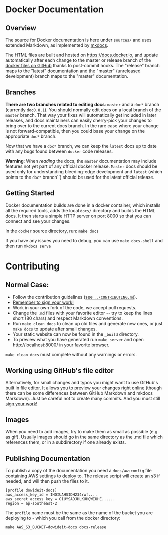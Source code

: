 Docker Documentation
====================

Overview
--------

The source for Docker documentation is here under ``sources/`` and uses
extended Markdown, as implemented by [mkdocs](http://mkdocs.org).

The HTML files are built and hosted on https://docs.docker.io, and update
automatically after each change to the master or release branch of the
[docker files on GitHub](https://github.com/dotcloud/docker) thanks to
post-commit hooks. The "release" branch maps to the "latest"
documentation and the "master" (unreleased development) branch maps to the "master"
documentation. 

## Branches

**There are two branches related to editing docs**: ``master`` and a
``doc*`` branch (currently ``doc0.8.1``). You should normally edit
docs on a local branch of the ``master`` branch. That way your fixes 
will automatically get included in later releases, and docs maintainers 
can easily cherry-pick your changes to bring over to the current docs 
branch. In the rare case where your change is not forward-compatible, 
then you could base your change on the appropriate ``doc*`` branch.

Now that we have a ``doc*`` branch, we can keep the ``latest`` docs
up to date with any bugs found between ``docker`` code releases.

**Warning**: When *reading* the docs, the ``master`` documentation may
include features not yet part of any official docker
release. ``Master`` docs should be used only for understanding
bleeding-edge development and ``latest`` (which points to the ``doc*``
branch``) should be used for the latest official release.

Getting Started
---------------

Docker documentation builds are done in a docker container, which installs all
the required tools, adds the local ``docs/`` directory and builds the HTML
docs. It then starts a simple HTTP server on port 8000 so that you can connect 
and see your changes.

In the ``docker`` source directory, run:
    ```make docs```

If you have any issues you need to debug, you can use ``make docs-shell`` and
then run ``mkdocs serve``

# Contributing

## Normal Case:

* Follow the contribution guidelines ([see
  ``../CONTRIBUTING.md``](../CONTRIBUTING.md)).
* [Remember to sign your work!](../CONTRIBUTING.md#sign-your-work)
* Work in your own fork of the code, we accept pull requests.
* Change the ``.md`` files with your favorite editor -- try to keep the
  lines short (80 chars) and respect Markdown conventions. 
* Run ``make clean docs`` to clean up old files and generate new ones,
  or just ``make docs`` to update after small changes.
* Your static website can now be found in the ``_build`` directory.
* To preview what you have generated run ``make server`` and open
  http://localhost:8000/ in your favorite browser.

``make clean docs`` must complete without any warnings or errors.

Working using GitHub's file editor
----------------------------------

Alternatively, for small changes and typos you might want to use
GitHub's built in file editor. It allows you to preview your changes
right online (though there can be some differences between GitHub
Markdown and mkdocs Markdown). Just be careful not to create many commits.
And you must still [sign your work!](../CONTRIBUTING.md#sign-your-work)

Images
------

When you need to add images, try to make them as small as possible
(e.g. as gif). Usually images should go in the same directory as the
.md file which references them, or in a subdirectory if one already
exists.

Publishing Documentation
------------------------

To publish a copy of the documentation you need a ``docs/awsconfig``
file containing AWS settings to deploy to. The release script will 
create an s3 if needed, and will then push the files to it.

```
[profile dowideit-docs]
aws_access_key_id = IHOIUAHSIDH234rwf....
aws_secret_access_key = OIUYSADJHLKUHQWIUHE......
region = ap-southeast-2
```

The ``profile`` name must be the same as the name of the bucket you are 
deploying to - which you call from the docker directory:

``make AWS_S3_BUCKET=dowideit-docs docs-release``

